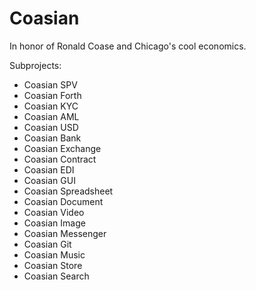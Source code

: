 # Coasian

In honor of Ronald Coase and Chicago's cool economics.

Subprojects:

- Coasian SPV
- Coasian Forth
- Coasian KYC
- Coasian AML
- Coasian USD
- Coasian Bank
- Coasian Exchange
- Coasian Contract
- Coasian EDI
- Coasian GUI
- Coasian Spreadsheet
- Coasian Document
- Coasian Video
- Coasian Image
- Coasian Messenger
- Coasian Git
- Coasian Music
- Coasian Store
- Coasian Search
